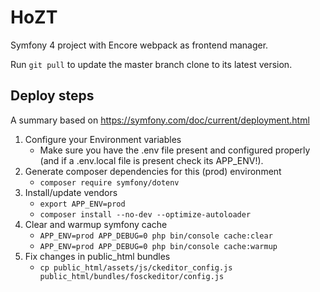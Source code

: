 # HoZT

Symfony 4 project with Encore webpack as frontend manager.

Run `git pull` to update the master branch clone to its latest version.

## Deploy steps

A summary based on https://symfony.com/doc/current/deployment.html

1. Configure your Environment variables
   * Make sure you have the .env file present and configured properly (and if a .env.local file is present check its APP_ENV!).
1. Generate composer dependencies for this (prod) environment
   * `composer require symfony/dotenv`
1. Install/update vendors
   * `export APP_ENV=prod`
   * `composer install --no-dev --optimize-autoloader`
1. Clear and warmup symfony cache
   * `APP_ENV=prod APP_DEBUG=0 php bin/console cache:clear`
   * `APP_ENV=prod APP_DEBUG=0 php bin/console cache:warmup`
1. Fix changes in public_html bundles
   * `cp public_html/assets/js/ckeditor_config.js public_html/bundles/fosckeditor/config.js`
